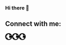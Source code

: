 ### Hi there 👋

## Connect with me:

<a href="https://linkedin.com/in/linkwithshad">
    <img align="left" alt="LinkedIn" width="22px" src="https://raw.githubusercontent.com/iconic/open-iconic/master/svg/globe.svg" style="fill: currentColor;" />
</a>
<a href="https://twitter.com/tweetsfromshad">
    <img align="left" alt="Twitter" width="22px" src="https://raw.githubusercontent.com/iconic/open-iconic/master/svg/globe.svg" style="fill: currentColor;" />
</a>
<a href="https://www.shadmanrchowdhury.com">
    <img align="left" alt="Blog" width="22px" src="https://raw.githubusercontent.com/iconic/open-iconic/master/svg/globe.svg" style="fill: currentColor;" />
</a>
<!--
**codesfromshad/codesfromshad** is a ✨ _special_ ✨ repository because its `README.md` (this file) appears on your GitHub profile.

Here are some ideas to get you started:

- 🔭 I’m currently working on ...
- 🌱 I’m currently learning ...
- 👯 I’m looking to collaborate on ...
- 🤔 I’m looking for help with ...
- 💬 Ask me about ...
- 📫 How to reach me: ...
- 😄 Pronouns: ...
- ⚡ Fun fact: ...
-->
